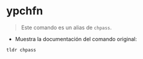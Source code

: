 # ypchfn

> Este comando es un alias de `chpass`.

- Muestra la documentación del comando original:

`tldr chpass`
